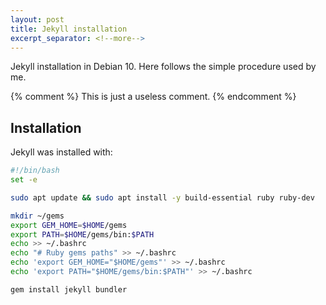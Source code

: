 ```yaml
---
layout: post
title: Jekyll installation
excerpt_separator: <!--more-->
---
```


Jekyll installation in Debian 10.<!--more--> Here follows the simple procedure used by me.

{% comment %}
This is just a useless comment.
{% endcomment %}

## Installation

Jekyll was installed with:

```sh
#!/bin/bash
set -e

sudo apt update && sudo apt install -y build-essential ruby ruby-dev

mkdir ~/gems
export GEM_HOME=$HOME/gems
export PATH=$HOME/gems/bin:$PATH
echo >> ~/.bashrc
echo "# Ruby gems paths" >> ~/.bashrc
echo 'export GEM_HOME="$HOME/gems"' >> ~/.bashrc
echo 'export PATH="$HOME/gems/bin:$PATH"' >> ~/.bashrc

gem install jekyll bundler
```
